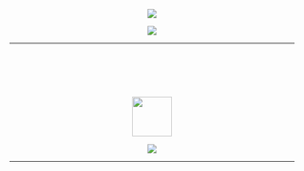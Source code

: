 <p align="center">
    <a href="https://git.io/streak-stats"><img src="https://streak-stats.demolab.com?user=lovretomic&theme=transparent&hide_border=true&date_format=M%20j%5B%2C%20Y%5D"/></a>
</p>

<p align="center">
    <a href="https://git.io/streak-stats"><img src="https://github-readme-stats.vercel.app/api/top-langs/?username=anuraghazra&layout=compact&langs_count=4"/></a>
</p>

---

<p align="center">
    <img src="https://i.imgur.com/Q3awFkJ.png" style="height:70px;padding-top:80px"/>
</p>

<p align="center">
    <a href="https://github.com/drmodun/EdInvest"><img src="https://github-readme-stats.vercel.app/api/pin/?username=drmodun&repo=EdInvest"/></a>
</p>

---
